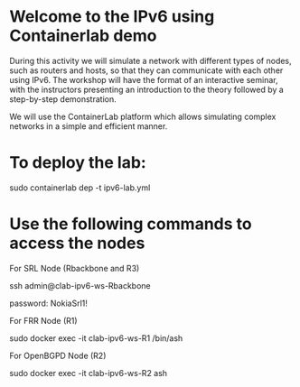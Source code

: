# Welcome to the IPv6 using Containerlab demo

During this activity we will simulate a network with different types of nodes, such as routers and hosts, so that they can communicate with each other using IPv6. The workshop will have the format of an interactive seminar, with the instructors presenting an introduction to the theory followed by a step-by-step demonstration.

We will use the ContainerLab platform which allows simulating complex networks in a simple and efficient manner.

# To deploy the lab:

sudo containerlab dep -t ipv6-lab.yml

# Use the following commands to access the nodes

For SRL Node (Rbackbone and R3)

ssh admin@clab-ipv6-ws-Rbackbone

password: NokiaSrl1!

For FRR Node (R1)

sudo docker exec -it clab-ipv6-ws-R1 /bin/ash

For OpenBGPD Node (R2)

sudo docker exec -it clab-ipv6-ws-R2 ash


